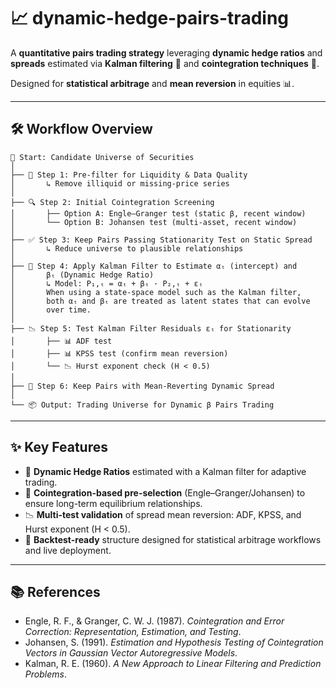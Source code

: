 # 📈 dynamic-hedge-pairs-trading

A **quantitative pairs trading strategy** leveraging **dynamic hedge ratios** and **spreads** estimated via **Kalman filtering** 🧮 and **cointegration techniques** 🔗.  

Designed for **statistical arbitrage** and **mean reversion** in equities 📊.

---

## 🛠️ Workflow Overview

~~~text
🚀 Start: Candidate Universe of Securities
│
├── 🧹 Step 1: Pre-filter for Liquidity & Data Quality
│       ↳ Remove illiquid or missing-price series
│
├── 🔍 Step 2: Initial Cointegration Screening
│       ├── Option A: Engle–Granger test (static β, recent window)
│       └── Option B: Johansen test (multi-asset, recent window)
│
├── ✅ Step 3: Keep Pairs Passing Stationarity Test on Static Spread
│       ↳ Reduce universe to plausible relationships
│
├── 📏 Step 4: Apply Kalman Filter to Estimate αₜ (intercept) and
│       βₜ (Dynamic Hedge Ratio)
│       ↳ Model: P₁,ₜ = αₜ + βₜ · P₂,ₜ + εₜ
│       When using a state-space model such as the Kalman filter,
│       both αₜ and βₜ are treated as latent states that can evolve
│       over time.
│
├── 📉 Step 5: Test Kalman Filter Residuals εₜ for Stationarity
│       ├── 📊 ADF test
│       ├── 📊 KPSS test (confirm mean reversion)
│       └── 📉 Hurst exponent check (H < 0.5)
│
├── 🏁 Step 6: Keep Pairs with Mean-Reverting Dynamic Spread
│
└── 📦 Output: Trading Universe for Dynamic β Pairs Trading
~~~

---

## ✨ Key Features

- 📌 **Dynamic Hedge Ratios** estimated with a Kalman filter for adaptive trading.  
- 🔗 **Cointegration-based pre-selection** (Engle–Granger/Johansen) to ensure long-term equilibrium relationships.  
- 📉 **Multi-test validation** of spread mean reversion: ADF, KPSS, and Hurst exponent (H < 0.5).  
- 🧠 **Backtest-ready** structure designed for statistical arbitrage workflows and live deployment.  

---

## 📚 References

- Engle, R. F., & Granger, C. W. J. (1987). *Cointegration and Error Correction: Representation, Estimation, and Testing*.  
- Johansen, S. (1991). *Estimation and Hypothesis Testing of Cointegration Vectors in Gaussian Vector Autoregressive Models*.  
- Kalman, R. E. (1960). *A New Approach to Linear Filtering and Prediction Problems*.  
